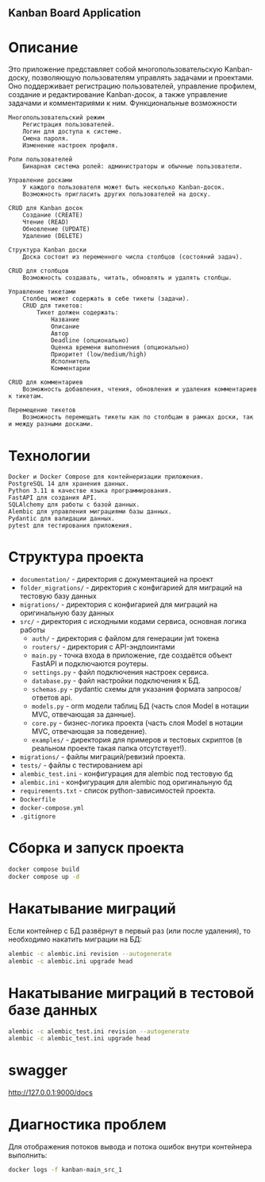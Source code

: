 ## Kanban Board Application

# Описание
Это приложение представляет собой многопользовательскую Kanban-доску, позволяющую пользователям управлять задачами и проектами. Оно поддерживает регистрацию пользователей, управление профилем, создание и редактирование Kanban-досок, а также управление задачами и комментариями к ним.
Функциональные возможности

    Многопользовательский режим
        Регистрация пользователей.
        Логин для доступа к системе.
        Смена пароля.
        Изменение настроек профиля.

    Роли пользователей
        Бинарная система ролей: администраторы и обычные пользователи.

    Управление досками
        У каждого пользователя может быть несколько Kanban-досок.
        Возможность пригласить других пользователей на доску.

    CRUD для Kanban досок
        Создание (CREATE)
        Чтение (READ)
        Обновление (UPDATE)
        Удаление (DELETE)

    Структура Kanban доски
        Доска состоит из переменного числа столбцов (состояний задач).

    CRUD для столбцов
        Возможность создавать, читать, обновлять и удалять столбцы.

    Управление тикетами
        Столбец может содержать в себе тикеты (задачи).
        CRUD для тикетов:
            Тикет должен содержать:
                Название
                Описание
                Автор
                Deadline (опционально)
                Оценка времени выполнения (опционально)
                Приоритет (low/medium/high)
                Исполнитель
                Комментарии

    CRUD для комментариев
        Возможность добавления, чтения, обновления и удаления комментариев к тикетам.

    Перемещение тикетов
        Возможность перемещать тикеты как по столбцам в рамках доски, так и между разными досками.

# Технологии

    Docker и Docker Compose для контейнеризации приложения.
    PostgreSQL 14 для хранения данных.
    Python 3.11 в качестве языка программирования.
    FastAPI для создания API.
    SQLAlchemy для работы с базой данных.
    Alembic для управления миграциями базы данных.
    Pydantic для валидации данных.
    pytest для тестирования приложения.


# Структура проекта

- `documentation/` - директория с документацией на проект
- `folder_migrations/` - директория с конфигарией для миграций на тестовую базу данных
- `migrations/` - директория с конфигарией для миграций на оригинальную базу данных
- `src/` - директория с исходными кодами сервиса, основная логика работы
  - `auth/` - директория с файлом для генерации jwt токена
  - `routers/` - директория с API-эндпоинтами
  - `main.py` - точка входа в приложение, где создаётся объект FastAPI и подключаются роутеры.
  - `settings.py` - файл подключения настроек сервиса.
  - `database.py` - файл настройки подключения к БД.
  - `schemas.py` - pydantic схемы для указания формата запросов/ответов api.
  - `models.py` - orm модели таблиц БД (часть слоя Model в нотации MVC, отвечающая за данные).
  - `core.py` - бизнес-логика проекта (часть слоя Model в нотации MVC, отвечающая за поведение).
  - `examples/` - директория для примеров и тестовых скриптов (в реальном проекте такая папка отсутствует!).
- `migrations/` - файлы миграций/ревизий проекта.
- `tests/`      - файлы с тестированием api   
- `alembic_test.ini` - конфигурация для alembic под тестовую бд
- `alembic.ini` - конфигурация для alembic под оригинальную бд
- `requirements.txt` - список python-зависимостей проекта.
- `Dockerfile`
- `docker-compose.yml`
- `.gitignore`


# Сборка и запуск проекта

```bash
docker compose build 
docker compose up -d 
```

# Накатывание миграций

Если контейнер с БД развёрнут в первый раз (или после удаления), то необходимо накатить миграции на БД:

```bash
alembic -c alembic.ini revision --autogenerate
alembic -c alembic.ini upgrade head
```

# Накатывание миграций в тестовой базе данных

```bash
alembic -c alembic_test.ini revision --autogenerate
alembic -c alembic_test.ini upgrade head
```

# swagger

http://127.0.0.1:9000/docs

# Диагностика проблем

Для отображения потоков вывода и потока ошибок внутри контейнера выполнить:

```bash
docker logs -f kanban-main_src_1
```
